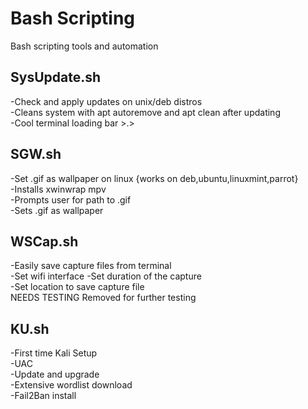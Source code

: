# Bash Scripting
Bash scripting tools and automation  

## SysUpdate.sh   
  -Check and apply updates on unix/deb distros  
  -Cleans system with apt autoremove and apt clean after updating  
  -Cool terminal loading bar >.>  
  
## SGW.sh   
  -Set .gif as wallpaper on linux {works on deb,ubuntu,linuxmint,parrot}  
  -Installs xwinwrap mpv  
  -Prompts user for path to .gif  
  -Sets .gif as wallpaper  

## WSCap.sh  
  -Easily save capture files from terminal  
  -Set wifi interface
  -Set duration of the capture  
  -Set location to save capture file  
NEEDS TESTING
Removed for further testing

## KU.sh   
  -First time Kali Setup   
  -UAC  
  -Update and upgrade  
  -Extensive wordlist download  
  -Fail2Ban install
